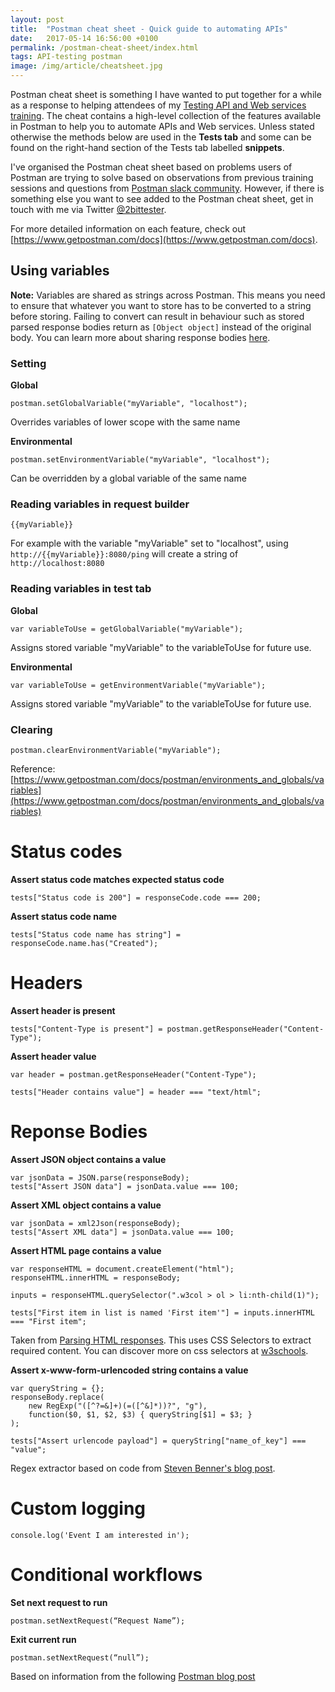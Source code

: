```yaml
---
layout: post
title:  "Postman cheat sheet - Quick guide to automating APIs"
date:   2017-05-14 16:56:00 +0100
permalink: /postman-cheat-sheet/index.html
tags: API-testing postman
image: /img/article/cheatsheet.jpg
---
```


Postman cheat sheet is something I have wanted to put together for a while as a response to helping attendees of my [Testing API and Web services training](http://www.mwtestconsultancy.co.uk/testing-web-services-training/). The cheat contains a high-level collection of the features available in Postman to help you to automate APIs and Web services. Unless stated otherwise the methods below are used in the __Tests tab__ and some can be found on the right-hand section of the Tests tab labelled __snippets__.

I've organised the Postman cheat sheet based on problems users of Postman are trying to solve based on observations from previous training sessions and questions from [Postman slack community](https://postmancommunity.slack.com/). However, if there is something else you want to see added to the Postman cheat sheet, get in touch with me via Twitter [@2bittester](https://twitter.com/2bittester).

For more detailed information on each feature, check out [https://www.getpostman.com/docs](https://www.getpostman.com/docs).

## Using variables

__Note:__ Variables are shared as strings across Postman. This means you need to ensure that whatever you want to store has to be converted to a string before storing. Failing to convert can result in behaviour such as stored parsed response bodies return as ```[Object object]``` instead of the original body. You can learn more about sharing response bodies [here](http://www.mwtestconsultancy.co.uk/postman-sharing-payloads/).

### Setting

__Global__
```
postman.setGlobalVariable("myVariable", "localhost");
```
Overrides variables of lower scope with the same name

__Environmental__
```
postman.setEnvironmentVariable("myVariable", "localhost");
```
Can be overridden by a global variable of the same name

### Reading variables in request builder

```
{{myVariable}}
```

For example with the variable "myVariable" set to "localhost", using ```http://{{myVariable}}:8080/ping``` will create a string of ```http://localhost:8080```

### Reading variables in test tab

__Global__
```
var variableToUse = getGlobalVariable("myVariable");
```
Assigns stored variable "myVariable" to the variableToUse for future use.

__Environmental__
```
var variableToUse = getEnvironmentVariable("myVariable");
```
Assigns stored variable "myVariable" to the variableToUse for future use.

### Clearing

```
postman.clearEnvironmentVariable("myVariable");
```

Reference: [https://www.getpostman.com/docs/postman/environments_and_globals/variables](https://www.getpostman.com/docs/postman/environments_and_globals/variables)

# Status codes

__Assert status code matches expected status code__

```
tests["Status code is 200"] = responseCode.code === 200;
```

__Assert status code name__

```
tests["Status code name has string"] = responseCode.name.has("Created");
```

# Headers

__Assert header is present__

```
tests["Content-Type is present"] = postman.getResponseHeader("Content-Type");
```

__Assert header value__

```
var header = postman.getResponseHeader("Content-Type");

tests["Header contains value"] = header === "text/html";
```

# Reponse Bodies

__Assert JSON object contains a value__
```
var jsonData = JSON.parse(responseBody);
tests["Assert JSON data"] = jsonData.value === 100;
```
__Assert XML object contains a value__
```
var jsonData = xml2Json(responseBody);
tests["Assert XML data"] = jsonData.value === 100;
```
__Assert HTML page contains a value__
```
var responseHTML = document.createElement("html");
responseHTML.innerHTML = responseBody;

inputs = responseHTML.querySelector(".w3col > ol > li:nth-child(1)");

tests["First item in list is named 'First item'"] = inputs.innerHTML === "First item";
```
Taken from [Parsing HTML responses](http://www.mwtestconsultancy.co.uk/postman-parsing-html-responses/). This uses CSS Selectors to extract required content. You can discover more on css selectors at [w3schools](https://www.w3schools.com/cssref/css_selectors.asp).

__Assert x-www-form-urlencoded string contains a value__
```
var queryString = {};
responseBody.replace(
    new RegExp("([^?=&]+)(=([^&]*))?", "g"),
    function($0, $1, $2, $3) { queryString[$1] = $3; }
);

tests["Assert urlencode payload"] = queryString["name_of_key"] === "value";
```
Regex extractor based on code from [Steven Benner's blog post](http://stevenbenner.com/2010/03/javascript-regex-trick-parse-a-query-string-into-an-object/).

# Custom logging
```
console.log('Event I am interested in');
```

# Conditional workflows

__Set next request to run__
```
postman.setNextRequest(“Request Name”);
```

__Exit current run__
```
postman.setNextRequest(“null”);
```

Based on information from the following [Postman blog post](http://blog.getpostman.com/2016/03/23/conditional-workflows-in-postman/)